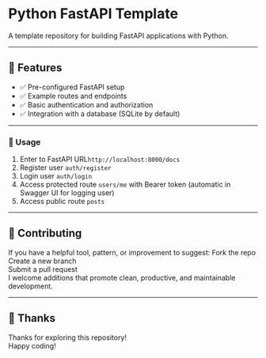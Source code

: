 # Python FastAPI Template
A template repository for building FastAPI applications with Python.

---

## 🚀 Features
- ✅ Pre-configured FastAPI setup
- ✅ Example routes and endpoints
- ✅ Basic authentication and authorization
- ✅ Integration with a database (SQLite by default)

---

### 🔧 Usage
1. Enter to FastAPI URL`http://localhost:8000/docs`
2. Register user `auth/register` <br>
3. Login user `auth/login` <br>
4. Access protected route `users/me` with Bearer token (automatic in Swagger UI for logging user) <br>
5. Access public route `posts` <br>

---

## 🤝 Contributing
If you have a helpful tool, pattern, or improvement to suggest:
Fork the repo <br>
Create a new branch <br>
Submit a pull request <br>
I welcome additions that promote clean, productive, and maintainable development. <br>

---

## 🙏 Thanks
Thanks for exploring this repository! <br>
Happy coding! <br>
